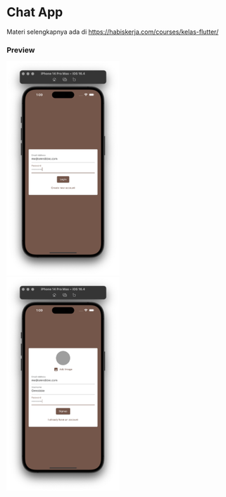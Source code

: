# Chat App
Materi selengkapnya ada di https://habiskerja.com/courses/kelas-flutter/

### Preview
<img src="screenshot/preview1.png" width=256 />&nbsp;
<img src="screenshot/preview2.png" width=256 />&nbsp;
